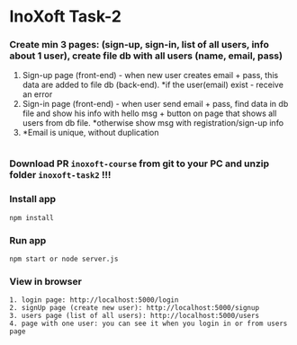 # InoXoft Task-2

### Create min 3 pages: (sign-up, sign-in, list of all users, info about 1 user), create file db with all users (name, email, pass)

1. Sign-up page (front-end) - when new user creates email + pass, this data are added to file db (back-end). 
   *if the user(email) exist - receive an error
2. Sign-in page (front-end) - when user send email + pass, find data in db file and show his info with hello msg + button on page that shows all users from db file.
   *otherwise show msg with registration/sign-up info
3. *Email is unique, without duplication

``` 

```

### Download PR `inoxoft-course` from git to your PC and unzip folder `inoxoft-task2` !!!

### Install app
```
npm install
```

### Run app
```
npm start or node server.js
```

### View in browser
```
1. login page: http://localhost:5000/login
2. signUp page (create new user): http://localhost:5000/signup
3. users page (list of all users): http://localhost:5000/users
4. page with one user: you can see it when you login in or from users page
```

